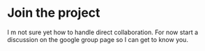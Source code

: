 # Join the project #

I m not sure yet how to handle direct collaboration. For now start a discussion on the google group page so I can get to know you.